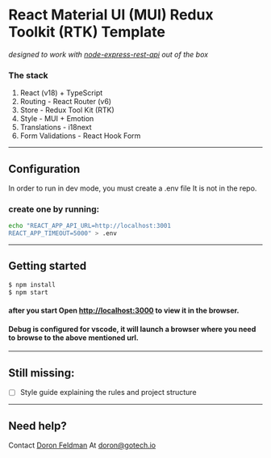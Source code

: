 # React Material UI (MUI) Redux Toolkit (RTK) Template

_designed to work with [node-express-rest-api](https://github.com/Code-For-Israel/node-express-rest-api) out of the box_

### The stack

1. React (v18) + TypeScript
2. Routing - React Router (v6)
3. Store - Redux Tool Kit (RTK)
4. Style - MUI + Emotion
5. Translations - i18next
6. Form Validations - React Hook Form

---

## Configuration

In order to run in dev mode, you must create a .env file
It is not in the repo.

### create one by running:

```bash
echo "REACT_APP_API_URL=http://localhost:3001
REACT_APP_TIMEOUT=5000" > .env
```

---

## Getting started

```sh
$ npm install
$ npm start
```

#### after you start Open [http://localhost:3000](http://localhost:3000) to view it in the browser.

#### Debug is configured for vscode, it will launch a browser where you need to browse to the above mentioned url.

---

## Still missing:

- [ ] Style guide explaining the rules and project structure

---

## Need help?

Contact [Doron Feldman](https://github.com/doronfeldman) At [doron@gotech.io](mailto:doron@gotech.io)
